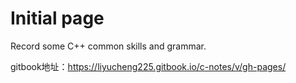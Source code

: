 # Initial page

Record some C++ common skills and grammar.   

gitbook地址：<https://liyucheng225.gitbook.io/c-notes/v/gh-pages/>


